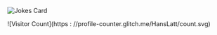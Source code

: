 <!-- Markdown -->

![Jokes Card](https://readme-jokes.vercel.app/api)


![Visitor Count](https : //profile-counter.glitch.me/HansLatt/count.svg)
